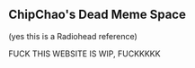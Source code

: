 ## ChipChao's Dead Meme Space
(yes this is a Radiohead reference)

FUCK THIS WEBSITE IS WIP, FUCKKKKK
